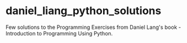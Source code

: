 # daniel_liang_python_solutions

Few solutions to the Programming Exercises from Daniel Lang's book - Introduction to Programming Using Python.
